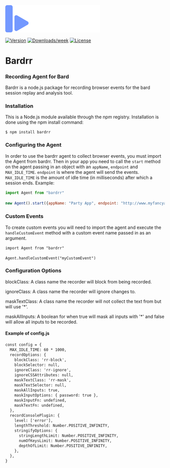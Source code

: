 <img src="https://github.com/bard-rr/.github/blob/main/profile/logo2.png?raw=true" width="300">

[![Version](https://img.shields.io/npm/v/bardrr)](https://www.npmjs.com/package/bardrr)
[![Downloads/week](https://img.shields.io/npm/dt/bardrr)](https://npmjs.org/package/bardrr)
[![License](https://img.shields.io/npm/l/monsoon-load-testing.svg)](https://github.com/minhphanhvu/bardrr/blob/master/package.json)

# Bardrr

### Recording Agent for Bard

Bardrr is a node.js package for recording browser events for the bard session replay and analysis tool.

### Installation

This is a Node.js module available through the npm registry. Installation is done using the npm install command:

```
$ npm install bardrr
```

### Configuring the Agent

In order to use the bardrr agent to collect browser events, you must import the Agent from bardrr. Then in your app you need to call the `start` method on the agent passing in an object with an `appName`, `endpoint` and `MAX_IDLE_TIME`. `endpoint` is where the agent will send the events. `MAX_IDLE_TIME` is the amount of idle time (in milliseconds) after which a session ends. Example:

```javascript
import Agent from "bardrr"

new Agent().start({appName: "Party App", endpoint: "http://www.myfancyapp.com", MAX_IDLE_TIME: 60000});
```

### Custom Events

To create custom events you will need to import the agent and execute the `handleCustomEvent` method with a custom event name passed in as an argument.

```
import Agent from "bardrr"

Agent.handleCustomEvent("myCustomEvent")
```

### Configuration Options

blockClass: A class name the recorder will block from being recorded.

ignoreClass: A class name the recorder will ignore changes to.

maskTextClass: A class name the recorder will not collect the text from but will use '\*'.

maskAllInputs: A boolean for when true will mask all inputs with '\*' and false will allow all inputs to be recorded.

#### Example of config.js

```
const config = {
  MAX_IDLE_TIME: 60 * 1000,
  recordOptions: {
    blockClass: 'rr-block',
    blockSelector: null,
    ignoreClass: 'rr-ignore',
    ignoreCSSAttributes: null,
    maskTextClass: 'rr-mask',
    maskTextSelector: null,
    maskAllInputs: true,
    maskInputOptions: { password: true },
    maskInputFn: undefined,
    maskTextFn: undefined,
  },
  recordConsolePlugin: {
    level: ['error'],
    lengthThreshold: Number.POSITIVE_INFINITY,
    stringifyOptions: {
      stringLengthLimit: Number.POSITIVE_INFINITY,
      numOfKeysLimit: Number.POSITIVE_INFINITY,
      depthOfLimit: Number.POSITIVE_INFINITY,
    },
  },
}
```
